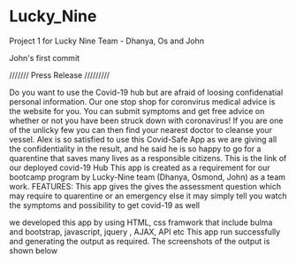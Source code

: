 # Lucky_Nine
Project 1 for Lucky Nine Team - Dhanya, Os and John

John's first commit


///////  Press Release  /////////

Do you want to use the Covid-19 hub but are afraid  of loosing confidenatial personal information. Our one stop shop for coronvirus medical advice is the website for you. You can submit symptoms and get free advice on whether or not you have been struck down with coronavirus! If you are one of the unlicky few you can then find your nearest doctor to cleanse your vessel.
Alex is so satisfied to use this Covid-Safe App as we are giving all the confidentiality in the result, and he said he is so happy to go for a quarentine that saves many lives as a responsible citizens.
This is the link of our deployed covid-19 Hub
This app is created as a requirement for our bootcamp program by Lucky-Nine team (Dhanya, Osmond, John) as a team work.
FEATURES:
  This app gives the gives the assessment question which may require to quarentine or an emergency else it may simply tell you watch the symptoms and possibility to get covid-19 as well
  
  we developed this app by using HTML, css framwork that include bulma and bootstrap, javascript, jquery , AJAX, API etc
  This app run successfully and generating the output as required.
  The screenshots of the output is shown below
  

